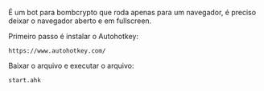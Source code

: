 É um bot para bombcrypto que roda apenas para um navegador, é preciso deixar o navegador aberto e em fullscreen.

Primeiro passo é instalar o Autohotkey:

    https://www.autohotkey.com/
    
    
Baixar o arquivo e executar o arquivo:

    start.ahk
